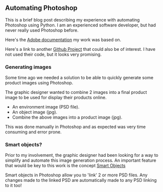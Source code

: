 ## Automating Photoshop
This is a brief blog post describing my experience with automating Photoshop using Python.
I am an experienced software developer, but had never really used Photoshop before.

Here's the [Adobe documentation](https://www.adobe.com/content/dam/acom/en/devnet/photoshop/pdfs/photoshop-cc-vbs-ref.pdf) my work was based on.

Here's a link to another [Github Project](https://github.com/loonghao/photoshop-python-api) that could also be of interest. I have not used their code, but it looks very promising.

### Generating images
Some time ago we needed a solution to be able to quickly generate some product images using Photoshop.

The graphic designer wanted to combine 2 images into a final product image to be used for display their products online. 
- An environment image (PSD file).
- An object image (jpg).
- Combine the above images into a product image (jpg). 

This was done manually in Photoshop and as expected was very time consuming and error prone.

### Smart objects?
Prior to my involvement, the graphic designer had been looking for a way to simplify and automate this image generation process.
An important feature that would be key to this work is the concept [Smart Objects](https://helpx.adobe.com/ca/photoshop/using/create-smart-objects.html)

Smart objects in Photoshop allow you to 'link' 2 or more PSD files. Any changes made to the linked PSD are automatically made to any PSD linking to it too!


